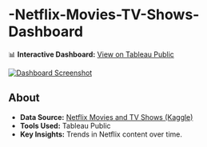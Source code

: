 # -Netflix-Movies-TV-Shows-Dashboard
📊 **Interactive Dashboard:** [View on Tableau Public](https://public.tableau.com/app/profile/tithi.ghosh4025/viz/NetflixMoviesTvShowsDashboard/NETFLIX)

[![Dashboard Screenshot](netflix_dashboard.png)](https://public.tableau.com/app/profile/tithi.ghosh4025/viz/NetflixMoviesTvShowsDashboard/NETFLIX)

## About
- **Data Source:** [Netflix Movies and TV Shows (Kaggle)](https://www.kaggle.com/datasets/shivamb/netflix-shows)
- **Tools Used:** Tableau Public
- **Key Insights:** Trends in Netflix content over time.
